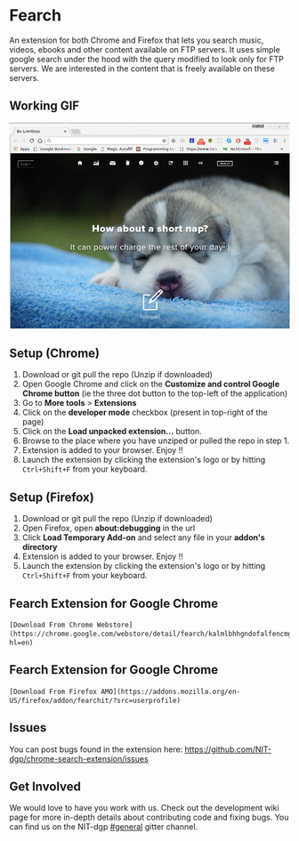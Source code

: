 # Fearch

An extension for both Chrome and Firefox that lets you search music, videos, ebooks and other content available on FTP servers. It uses simple google search under the hood with the query modified to look only for FTP servers. We are interested in the content that is freely available on these servers.

## Working GIF

![FEARCH_GIF](demo.gif)

## Setup (Chrome)

1. Download or git pull the repo (Unzip if downloaded)
2. Open Google Chrome and click on the **Customize and control Google Chrome button** (ie the three dot button to the top-left of the application)
3. Go to **More tools** > **Extensions**
4. Click on the **developer mode** checkbox (present in top-right of the page)
5. Click on the **Load unpacked extension...** button.
6. Browse to the place where you have unziped or pulled the repo in step 1.
7. Extension is added to your browser. Enjoy !!
8. Launch the extension by clicking the extension's logo or by hitting `Ctrl+Shift+F` from your keyboard.

## Setup (Firefox)

1. Download or git pull the repo (Unzip if downloaded)
2. Open Firefox, open **about:debugging** in the url
3. Click **Load Temporary Add-on** and select any file in your **addon's directory**
4. Extension is added to your browser. Enjoy !!
5. Launch the extension by clicking the extension's logo or by hitting `Ctrl+Shift+F` from your keyboard.

## Fearch Extension for Google Chrome

	[Download From Chrome Webstore](https://chrome.google.com/webstore/detail/fearch/kalmlbhhgndofalfencmggfncedfajgj?hl=en)

## Fearch Extension for Google Chrome

	[Download From Firefox AMO](https://addons.mozilla.org/en-US/firefox/addon/fearchit/?src=userprofile)

## Issues

You can post bugs found in the extension here: https://github.com/NIT-dgp/chrome-search-extension/issues

## Get Involved

We would love to have you work with us. Check out the development wiki page for more in-depth details about contributing code and fixing bugs. You can find us on the NIT-dgp [#general](https://gitter.im/NIT-dgp/General) gitter channel.
